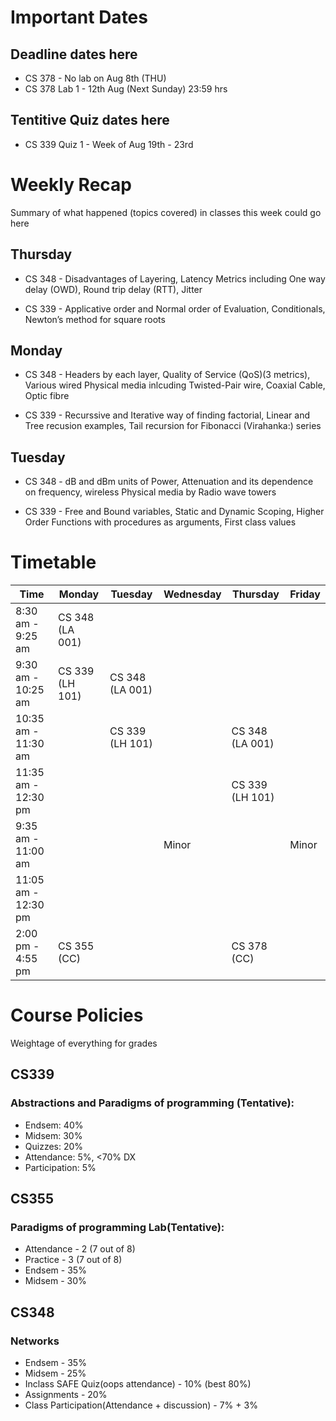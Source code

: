 # Important Dates

## Deadline dates here

- CS 378 - No lab on Aug 8th (THU)
- CS 378 Lab 1 - 12th Aug (Next Sunday) 23:59 hrs

## Tentitive Quiz dates here

- CS 339 Quiz 1 - Week of Aug 19th - 23rd

# Weekly Recap

Summary of what happened (topics covered) in classes this week could go here

## Thursday

- CS 348 - Disadvantages of Layering, Latency Metrics including One way delay (OWD), Round trip delay (RTT), Jitter

- CS 339 - Applicative order and Normal order of Evaluation, Conditionals, Newton’s method for square roots

## Monday

- CS 348 - Headers by each layer, Quality of Service (QoS)(3 metrics), Various wired Physical media inlcuding Twisted-Pair wire, Coaxial Cable, Optic fibre

- CS 339 - Recurssive and Iterative way of finding factorial, Linear and Tree recusion examples, Tail recursion for Fibonacci (Virahanka:) series

## Tuesday

- CS 348 - dB and dBm units of Power, Attenuation and its dependence on frequency, wireless Physical media by Radio wave towers

- CS 339 - Free and Bound variables, Static and Dynamic Scoping, Higher Order Functions with procedures as arguments, First class values



# Timetable

| Time                | Monday          | Tuesday         | Wednesday       | Thursday        | Friday         |
|---------------------|-----------------|-----------------|-----------------|-----------------|----------------|
| 8:30 am - 9:25 am   | CS 348 (LA 001) |                 |                 |                 |                |
| 9:30 am - 10:25 am  | CS 339 (LH 101) | CS 348 (LA 001) |                 |                 |                |
| 10:35 am - 11:30 am |                 | CS 339 (LH 101) |                 | CS 348 (LA 001) |                |
| 11:35 am - 12:30 pm |                 |                 |                 | CS 339 (LH 101) |                |
| 9:35 am - 11:00 am  |                 |                 | Minor           |                 | Minor          |
| 11:05 am - 12:30 pm |                 |                 |                 |                 |                |
| 2:00 pm - 4:55 pm   | CS 355 (CC)     |                 |                 | CS 378 (CC)     |                |

# Course Policies

Weightage of everything for grades

## CS339 
### Abstractions and Paradigms of programming (Tentative):

- Endsem: 40%
- Midsem: 30%
- Quizzes: 20%
- Attendance: 5%, <70% DX
- Participation: 5%

## CS355

### Paradigms of programming Lab(Tentative):

- Attendance - 2 (7 out of 8)
- Practice - 3 (7  out of 8)
- Endsem - 35%
- Midsem - 30%

## CS348

### Networks

- Endsem - 35%
- Midsem - 25%
- Inclass SAFE Quiz(oops attendance) - 10% (best 80%)
- Assignments - 20%
- Class Participation(Attendance + discussion) - 7% + 3%

